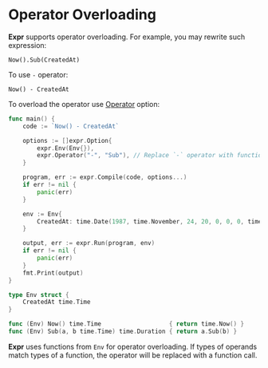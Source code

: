 # Operator Overloading

**Expr** supports operator overloading. For example, you may rewrite such expression:

```
Now().Sub(CreatedAt) 
```

To use `-` operator:
 
```
Now() - CreatedAt
```

To overload the operator use [Operator](https://pkg.go.dev/github.com/antonmedv/expr?tab=doc#Operator) option:

```go
func main() {
	code := `Now() - CreatedAt`

	options := []expr.Option{
		expr.Env(Env{}),
		expr.Operator("-", "Sub"), // Replace `-` operator with function `Sub`.
	}

	program, err := expr.Compile(code, options...)
	if err != nil {
		panic(err)
	}

	env := Env{
		CreatedAt: time.Date(1987, time.November, 24, 20, 0, 0, 0, time.UTC),
	}

	output, err := expr.Run(program, env)
	if err != nil {
		panic(err)
	}
	fmt.Print(output)
}

type Env struct {
	CreatedAt time.Time
}

func (Env) Now() time.Time                   { return time.Now() }
func (Env) Sub(a, b time.Time) time.Duration { return a.Sub(b) }
```

**Expr** uses functions from `Env` for operator overloading. If types of 
operands match types of a function, the operator will be replaced with a 
function call.
